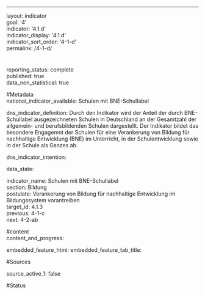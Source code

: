 ---

layout: indicator        
goal: '4'        
indicator: '4.1.d'        
indicator_display: '4.1.d'        
indicator_sort_order: '4-1-d'        
permalink: /4-1-d/        


#
reporting_status: complete        
published: true        
data_non_statistical: true        


#Metadata        
national_indicator_available: Schulen mit BNE-Schullabel       

dns_indicator_definition: Durch den Indikator wird der Anteil der durch BNE-Schullabel ausgezeichneten Schulen in Deutschland an der Gesamtzahl der allgemein- und berufsbildenden Schulen dargestellt. Der Indikator bildet das besondere Engagemnt der Schulen für eine Verankerung von Bildung für nachhaltige Entwicklung (BNE) im Unterricht, in der Schulentwicklung sowie in der Schule als Ganzes ab.

dns_indicator_intention:

data_state:     

indicator_name: Schulen mit BNE-Schullabel    
section: Bildung        
postulate: Verankerung von Bildung für nachhaltige Entwicklung im Bildungssystem vorantreiben        
target_id: 4.1.3      
previous: 4-1-c       
next: 4-2-ab        

#content         
content_and_progress:     

embedded_feature_html:
embedded_feature_tab_title:       

#Sources        

source_active_1: false

#Status        
